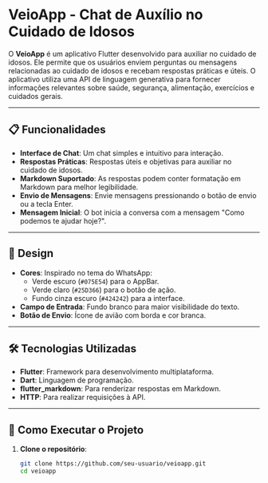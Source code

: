 # VeioApp - Chat de Auxílio no Cuidado de Idosos

O **VeioApp** é um aplicativo Flutter desenvolvido para auxiliar no cuidado de idosos. Ele permite que os usuários enviem perguntas ou mensagens relacionadas ao cuidado de idosos e recebam respostas práticas e úteis. O aplicativo utiliza uma API de linguagem generativa para fornecer informações relevantes sobre saúde, segurança, alimentação, exercícios e cuidados gerais.

---

## 📋 Funcionalidades

- **Interface de Chat**: Um chat simples e intuitivo para interação.
- **Respostas Práticas**: Respostas úteis e objetivas para auxiliar no cuidado de idosos.
- **Markdown Suportado**: As respostas podem conter formatação em Markdown para melhor legibilidade.
- **Envio de Mensagens**: Envie mensagens pressionando o botão de envio ou a tecla Enter.
- **Mensagem Inicial**: O bot inicia a conversa com a mensagem "Como podemos te ajudar hoje?".

---

## 🎨 Design

- **Cores**: Inspirado no tema do WhatsApp:
  - Verde escuro (`#075E54`) para o AppBar.
  - Verde claro (`#25D366`) para o botão de ação.
  - Fundo cinza escuro (`#424242`) para a interface.
- **Campo de Entrada**: Fundo branco para maior visibilidade do texto.
- **Botão de Envio**: Ícone de avião com borda e cor branca.

---

## 🛠️ Tecnologias Utilizadas

- **Flutter**: Framework para desenvolvimento multiplataforma.
- **Dart**: Linguagem de programação.
- **flutter_markdown**: Para renderizar respostas em Markdown.
- **HTTP**: Para realizar requisições à API.

---

## 🚀 Como Executar o Projeto

1. **Clone o repositório**:
   ```bash
   git clone https://github.com/seu-usuario/veioapp.git
   cd veioapp